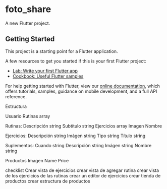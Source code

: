 # foto_share

A new Flutter project.

## Getting Started

This project is a starting point for a Flutter application.

A few resources to get you started if this is your first Flutter project:

- [Lab: Write your first Flutter app](https://flutter.dev/docs/get-started/codelab)
- [Cookbook: Useful Flutter samples](https://flutter.dev/docs/cookbook)

For help getting started with Flutter, view our
[online documentation](https://flutter.dev/docs), which offers tutorials,
samples, guidance on mobile development, and a full API reference.

Estructura 

Usuario
 Rutinas array

Rutinas:
Descripción string
Subtítulo string
Ejercicios array
Imagen
Nombre

Ejercicios:
Descripción string
Imágen string
Tipo string
Título string

Suplementos:
Cuando string
Descripción string
Imágen string
Nombre string

Productos
Imagen
Name
Price


checklist
Crear vista de ejercicios
crear vista de agregar rutina
crear vista de los ejercicios de las rutinas
crear un editor de ejercicios
crear tienda de productos 
crear estructura de productos 
